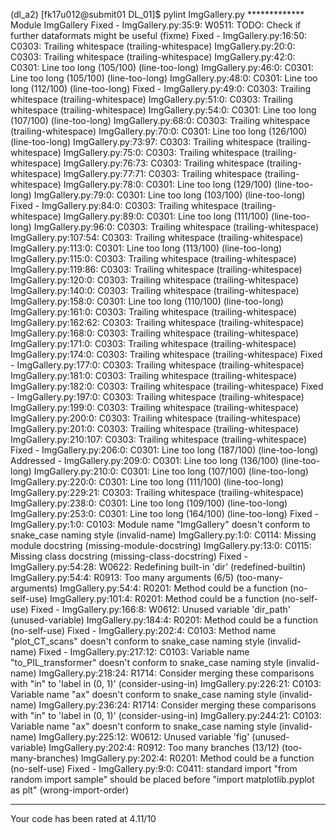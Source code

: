 (dl_a2) [fk17u012@submit01 DL_01]$ pylint ImgGallery.py
************* Module ImgGallery
Fixed - ImgGallery.py:35:9: W0511: TODO: Check if further dataformats might be useful (fixme)
Fixed - ImgGallery.py:16:50: C0303: Trailing whitespace (trailing-whitespace)
ImgGallery.py:20:0: C0303: Trailing whitespace (trailing-whitespace)
ImgGallery.py:42:0: C0301: Line too long (105/100) (line-too-long)
ImgGallery.py:46:0: C0301: Line too long (105/100) (line-too-long)
ImgGallery.py:48:0: C0301: Line too long (112/100) (line-too-long)
Fixed - ImgGallery.py:49:0: C0303: Trailing whitespace (trailing-whitespace)
ImgGallery.py:51:0: C0303: Trailing whitespace (trailing-whitespace)
ImgGallery.py:54:0: C0301: Line too long (107/100) (line-too-long)
ImgGallery.py:68:0: C0303: Trailing whitespace (trailing-whitespace)
ImgGallery.py:70:0: C0301: Line too long (126/100) (line-too-long)
ImgGallery.py:73:97: C0303: Trailing whitespace (trailing-whitespace)
ImgGallery.py:75:0: C0303: Trailing whitespace (trailing-whitespace)
ImgGallery.py:76:73: C0303: Trailing whitespace (trailing-whitespace)
ImgGallery.py:77:71: C0303: Trailing whitespace (trailing-whitespace)
ImgGallery.py:78:0: C0301: Line too long (129/100) (line-too-long)
ImgGallery.py:79:0: C0301: Line too long (103/100) (line-too-long)
Fixed - ImgGallery.py:84:0: C0303: Trailing whitespace (trailing-whitespace)
ImgGallery.py:89:0: C0301: Line too long (111/100) (line-too-long)
ImgGallery.py:96:0: C0303: Trailing whitespace (trailing-whitespace)
ImgGallery.py:107:54: C0303: Trailing whitespace (trailing-whitespace)
ImgGallery.py:113:0: C0301: Line too long (113/100) (line-too-long)
ImgGallery.py:115:0: C0303: Trailing whitespace (trailing-whitespace)
ImgGallery.py:119:86: C0303: Trailing whitespace (trailing-whitespace)
ImgGallery.py:120:0: C0303: Trailing whitespace (trailing-whitespace)
ImgGallery.py:140:0: C0303: Trailing whitespace (trailing-whitespace)
ImgGallery.py:158:0: C0301: Line too long (110/100) (line-too-long)
ImgGallery.py:161:0: C0303: Trailing whitespace (trailing-whitespace)
ImgGallery.py:162:62: C0303: Trailing whitespace (trailing-whitespace)
ImgGallery.py:168:0: C0303: Trailing whitespace (trailing-whitespace)
ImgGallery.py:171:0: C0303: Trailing whitespace (trailing-whitespace)
ImgGallery.py:174:0: C0303: Trailing whitespace (trailing-whitespace)
Fixed - ImgGallery.py:177:0: C0303: Trailing whitespace (trailing-whitespace)
ImgGallery.py:181:0: C0303: Trailing whitespace (trailing-whitespace)
ImgGallery.py:182:0: C0303: Trailing whitespace (trailing-whitespace)
Fixed - ImgGallery.py:197:0: C0303: Trailing whitespace (trailing-whitespace)
ImgGallery.py:199:0: C0303: Trailing whitespace (trailing-whitespace)
ImgGallery.py:200:0: C0303: Trailing whitespace (trailing-whitespace)
ImgGallery.py:201:0: C0303: Trailing whitespace (trailing-whitespace)
ImgGallery.py:210:107: C0303: Trailing whitespace (trailing-whitespace)
Fixed - ImgGallery.py:206:0: C0301: Line too long (187/100) (line-too-long)
Addressed - ImgGallery.py:209:0: C0301: Line too long (136/100) (line-too-long)
ImgGallery.py:210:0: C0301: Line too long (107/100) (line-too-long)
ImgGallery.py:220:0: C0301: Line too long (111/100) (line-too-long)
ImgGallery.py:229:21: C0303: Trailing whitespace (trailing-whitespace)
ImgGallery.py:238:0: C0301: Line too long (109/100) (line-too-long)
ImgGallery.py:253:0: C0301: Line too long (164/100) (line-too-long)
Fixed - ImgGallery.py:1:0: C0103: Module name "ImgGallery" doesn't conform to snake_case naming style (invalid-name)
ImgGallery.py:1:0: C0114: Missing module docstring (missing-module-docstring)
ImgGallery.py:13:0: C0115: Missing class docstring (missing-class-docstring)
Fixed - ImgGallery.py:54:28: W0622: Redefining built-in 'dir' (redefined-builtin)
ImgGallery.py:54:4: R0913: Too many arguments (6/5) (too-many-arguments)
ImgGallery.py:54:4: R0201: Method could be a function (no-self-use)
ImgGallery.py:101:4: R0201: Method could be a function (no-self-use)
Fixed - ImgGallery.py:166:8: W0612: Unused variable 'dir_path' (unused-variable)
ImgGallery.py:184:4: R0201: Method could be a function (no-self-use)
Fixed - ImgGallery.py:202:4: C0103: Method name "plot_CT_scans" doesn't conform to snake_case naming style (invalid-name)
Fixed - ImgGallery.py:217:12: C0103: Variable name "to_PIL_transformer" doesn't conform to snake_case naming style (invalid-name)
ImgGallery.py:218:24: R1714: Consider merging these comparisons with "in" to 'label in (0, 1)' (consider-using-in)
ImgGallery.py:226:21: C0103: Variable name "ax" doesn't conform to snake_case naming style (invalid-name)
ImgGallery.py:236:24: R1714: Consider merging these comparisons with "in" to 'label in (0, 1)' (consider-using-in)
ImgGallery.py:244:21: C0103: Variable name "ax" doesn't conform to snake_case naming style (invalid-name)
ImgGallery.py:225:12: W0612: Unused variable 'fig' (unused-variable)
ImgGallery.py:202:4: R0912: Too many branches (13/12) (too-many-branches)
ImgGallery.py:202:4: R0201: Method could be a function (no-self-use)
Fixed - ImgGallery.py:9:0: C0411: standard import "from random import sample" should be placed before "import matplotlib.pyplot as plt" (wrong-import-order)

-----------------------------------
Your code has been rated at 4.11/10